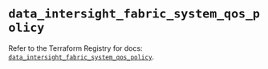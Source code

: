 # `data_intersight_fabric_system_qos_policy`

Refer to the Terraform Registry for docs: [`data_intersight_fabric_system_qos_policy`](https://registry.terraform.io/providers/ciscodevnet/intersight/1.0.71/docs/data-sources/fabric_system_qos_policy).
